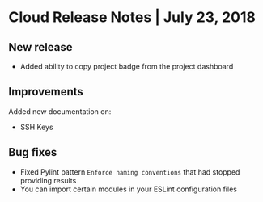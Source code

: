 # Cloud Release Notes | July 23, 2018

## New release

-   Added ability to copy project badge from the project dashboard

## Improvements

Added new documentation on:

-   SSH Keys

## Bug fixes

-   Fixed Pylint pattern `Enforce naming conventions` that had stopped providing results
-   You can import certain modules in your ESLint configuration files
